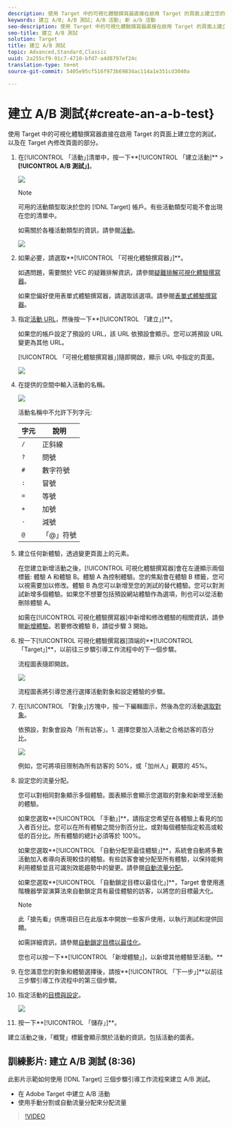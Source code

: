 ```yaml
---
description: 使用 Target 中的可視化體驗撰寫器直接在啟用 Target 的頁面上建立您的測試，以及在 Target 內修改頁面的部分。
keywords: 建立 A/B; A/B 測試; A/B 活動; 新 a/b 活動
seo-description: 使用 Target 中的可視化體驗撰寫器直接在啟用 Target 的頁面上建立您的測試，以及在 Target 內修改頁面的部分。
seo-title: 建立 A/B 測試
solution: Target
title: 建立 A/B 測試
topic: Advanced,Standard,Classic
uuid: 2a255cf9-91c7-4710-bfd7-a4d8797ef24c
translation-type: tm+mt
source-git-commit: 5405e95cf516f973b69834ac114a1e351cd3040a

---
```



# 建立 A/B 測試{#create-an-a-b-test}

使用 Target 中的可視化體驗撰寫器直接在啟用 Target 的頁面上建立您的測試，以及在 Target 內修改頁面的部分。

1. 在[!UICONTROL 「活動」]清單中，按一下**[!UICONTROL 「建立活動]** &gt; **[!UICONTROL A/B 測試」]**。

   ![](assets/ab_select.png)

   >[!NOTE]
   >
   >可用的活動類型取決於您的 [!DNL Target] 帳戶。有些活動類型可能不會出現在您的清單中。

   如需關於各種活動類型的資訊，請參閱[活動](../../../c-activities/activities.md#concept_D317A95A1AB54674BA7AB65C7985BA03)。

   ![](assets/ab_newactivityurl.png)

1. 如果必要，請選取**[!UICONTROL 「可視化體驗撰寫器」]**。

   如遇問題，需要關於 VEC 的疑難排解資訊，請參閱[疑難排解可視化體驗撰寫器](../../../c-experiences/c-visual-experience-composer/r-troubleshoot-composer/troubleshoot-composer.md#reference_77743144F10143A3A89D56E116D296E4)。

   如果您偏好使用表單式體驗撰寫器，請選取該選項。請參閱[表單式體驗撰寫器](https://marketing.adobe.com/resources/help/en_US/target/target/t_form_experience_composer.html)。
1. 指定[活動 URL](../../../c-activities/t-test-ab/t-test-create-ab/ab-activity-url.md#concept_D28549AAA0A14E3BB5F05F32BE8ABC90)，然後按一下**[!UICONTROL 「建立」]**。

   如果您的帳戶設定了預設的 URL，該 URL 依預設會顯示。您可以將預設 URL 變更為其他 URL。

   [!UICONTROL 「可視化體驗撰寫器」]隨即開啟，顯示 URL 中指定的頁面。

   ![](assets/vec.png)

1. 在提供的空間中輸入活動的名稱。

   ![](assets/ab_newname.png)

   活動名稱中不允許下列字元:

   | 字元 | 說明 |
   |--- |--- |
   | `/` | 正斜線 |
   | `?` | 問號 |
   | `#` | 數字符號 |
   | `:` | 冒號 |
   | `=` | 等號 |
   | `+` | 加號 |
   | `-` | 減號 |
   | `@` | 「@」符號 |

1. 建立任何新體驗，透過變更頁面上的元素。

   在您建立新增活動之後，[!UICONTROL 可視化體驗撰寫器]會在左邊顯示兩個標籤: 體驗 A 和體驗 B。體驗 A 為控制體驗。您的焦點會在體驗 B 標籤，您可以視需要加以修改。體驗 B 為您可以新增至您的測試的替代體驗。您可以對測試新增多個體驗。如果您不想要包括預設網站體驗作為選項，則也可以從活動刪除體驗 A。

   如需在[!UICONTROL 可視化體驗撰寫器]中新增和修改體驗的相關資訊，請參閱[新增體驗](../../../c-activities/t-test-ab/t-test-create-ab/ab-add-experience.md#task_454646F2895242D3B92DC395A0CE1A00)。若要修改體驗 B，請從步驟 3 開始。

1. 按一下[!UICONTROL 可視化體驗撰寫器]頂端的**[!UICONTROL 「Target」]**，以前往三步驟引導工作流程中的下一個步驟。

   流程圖表隨即開啟。

   ![](assets/ab_flow.png)

   流程圖表將引導您進行選擇活動對象和設定體驗的步驟。
1. 在[!UICONTROL 「對象」]方塊中，按一下編輯圖示，然後為您的活動[選取對象](../../../c-activities/t-test-ab/t-test-create-ab/ab-audience.md#concept_A268236C1224451DB7844BF67F41A087)。

   依預設，對象會設為「所有訪客」。1. 選擇您要加入活動之合格訪客的百分比。

   ![](assets/audperc.png)

   例如，您可將項目限制為所有訪客的 50%，或「加州人」觀眾的 45%。
1. 設定您的流量分配。

   您可以對相同對象顯示多個體驗。圖表顯示會顯示您選取的對象和新增至活動的體驗。

   如果您選取**[!UICONTROL 「手動」]**，請指定您希望在各體驗上看見的加入者百分比。您可以在所有體驗之間分割百分比，或對每個體驗指定較高或較低的百分比。所有體驗的總計必須等於 100%。

   如果您選取**[!UICONTROL 「自動分配至最佳體驗」]**，系統會自動將多數活動加入者導向表現較佳的體驗。有些訪客會被分配至所有體驗，以保持能夠利用體驗並且可識別效能趨勢中的變更。請參閱[自動流量分配](../../../c-activities/automated-traffic-allocation/automated-traffic-allocation.md#concept_A1407678796B4C569E94CBA8A9F7F5D4)。

   如果您選取**[!UICONTROL 「自動鎖定目標以最佳化」]**，Target 會使用進階機器學習演算法來自動鎖定具有最佳體驗的訪客，以將您的目標最大化。

   >[!NOTE]
   >
   >此「搶先看」供應項目已在此版本中開放一些客戶使用，以執行測試和提供回饋。

   如需詳細資訊，請參閱[自動鎖定目標以最佳化](../../../c-activities/auto-target-to-optimize.md#concept_67779E5B7F67427A97D7EA2A6FB919B3)。

   您也可以按一下**[!UICONTROL 「新增體驗」]，以新增其他體驗至活動。**
1. 在您滿意您的對象和體驗選擇後，請按**[!UICONTROL 「下一步」]**以前往三步驟引導工作流程中的第三個步驟。
1. 指定活動的[目標與設定](../../../c-activities/t-test-ab/t-test-create-ab/ab-goals-and-settings.md#reference_B25389FD6F3A4989801E740364B089CC)。

   ![](assets/ab_settings.png)

1. 按一下**[!UICONTROL 「儲存」]**。

建立活動之後，「概覽」標籤會顯示關於活動的資訊，包括活動的圖表。

## 訓練影片: 建立 A/B 測試 (8:36)

此影片示範如何使用 [!DNL Target] 三個步驟引導工作流程來建立 A/B 測試。

* 在 Adobe Target 中建立 A/B 活動
* 使用手動分割或自動流量分配來分配流量

>[!VIDEO](https://video.tv.adobe.com/v/17391)
